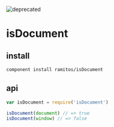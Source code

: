 ![deprecated](https://img.shields.io/badge/status-deprecated-red.svg?style=plastic)

# isDocument

## install

```bash
component install ramitos/isDocument
```

## api

```js
var isDocument = require('isDocument')

isDocument(document) // => true
isDocument(window) // => false
```
